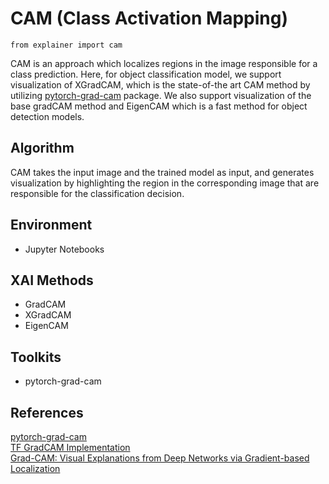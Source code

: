 # CAM (Class Activation Mapping)

```python3
from explainer import cam
```

CAM is an approach which localizes regions in the image responsible for a class prediction. 
Here, for object classification model, we support visualization of XGradCAM, which is the state-of-the art CAM method by
utilizing [pytorch-grad-cam](https://github.com/jacobgil/pytorch-grad-cam) package. 
We also support visualization of the base gradCAM method and EigenCAM which is a fast method for object detection models. 

## Algorithm
CAM takes the input image and the trained model as input, and generates visualization by highlighting
the region in the corresponding image that are responsible for the classification decision.

## Environment
- Jupyter Notebooks

## XAI Methods
- GradCAM
- XGradCAM
- EigenCAM
## Toolkits
- pytorch-grad-cam

## References
[pytorch-grad-cam](https://github.com/jacobgil/pytorch-grad-cam)<br> 
[TF GradCAM Implementation](https://github.com/ismailuddin/gradcam-tensorflow-2/blob/master/notebooks/GradCam.ipynb)<br>
[Grad-CAM: Visual Explanations from Deep Networks via Gradient-based Localization](https://arxiv.org/abs/1610.02391) 
